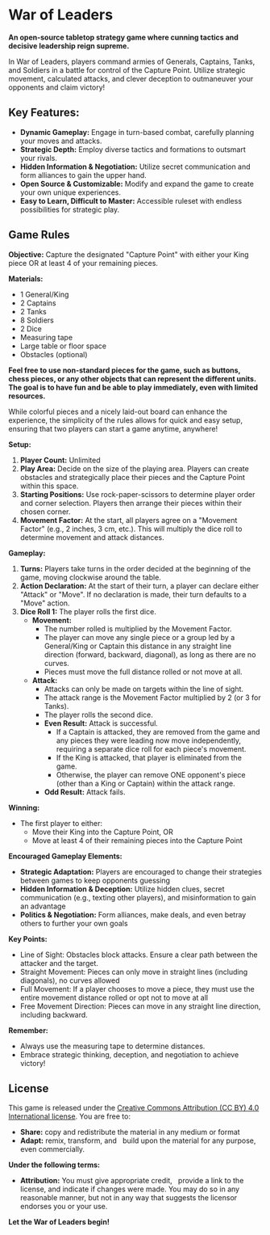 # War of Leaders

**An open-source tabletop strategy game where cunning tactics and decisive leadership reign supreme.**

In War of Leaders, players command armies of Generals, Captains, Tanks, and Soldiers in a battle for control of the Capture Point. Utilize strategic movement, calculated attacks, and clever deception to outmaneuver your opponents and claim victory! 

## Key Features:

* **Dynamic Gameplay:** Engage in turn-based combat, carefully planning your moves and attacks.
* **Strategic Depth:** Employ diverse tactics and formations to outsmart your rivals.
* **Hidden Information & Negotiation:** Utilize secret communication and form alliances to gain the upper hand.
* **Open Source & Customizable:** Modify and expand the game to create your own unique experiences.
* **Easy to Learn, Difficult to Master:**  Accessible ruleset with endless possibilities for strategic play.

## Game Rules

**Objective:** Capture the designated "Capture Point" with either your King piece OR at least 4 of your remaining pieces.

**Materials:**

* 1 General/King
* 2 Captains
* 2 Tanks
* 8 Soldiers 
* 2 Dice
* Measuring tape
* Large table or floor space
* Obstacles (optional)

**Feel free to use non-standard pieces for the game, such as buttons, chess pieces, or any other objects that can represent the different units. The goal is to have fun and be able to play immediately, even with limited resources.** 

While colorful pieces and a nicely laid-out board can enhance the experience, the simplicity of the rules allows for quick and easy setup, ensuring that two players can start a game anytime, anywhere!

**Setup:**

1. **Player Count:**  Unlimited 
2. **Play Area:** Decide on the size of the playing area. Players can create obstacles and strategically place their pieces and the Capture Point within this space.
3. **Starting Positions:** Use rock-paper-scissors to determine player order and corner selection. Players then arrange their pieces within their chosen corner.
4. **Movement Factor:** At the start, all players agree on a "Movement Factor" (e.g., 2 inches, 3 cm, etc.). This will multiply the dice roll to determine movement and attack distances.

**Gameplay:**

1. **Turns:** Players take turns in the order decided at the beginning of the game, moving clockwise around the table.
2. **Action Declaration:** At the start of their turn, a player can declare either "Attack" or "Move". If no declaration is made, their turn defaults to a "Move" action.
3. **Dice Roll 1:** The player rolls the first dice.
    * **Movement:** 
        * The number rolled is multiplied by the Movement Factor.
        * The player can move any single piece or a group led by a General/King or Captain this distance in any straight line direction (forward, backward, diagonal), as long as there are no curves.
        * Pieces must move the full distance rolled or not move at all. 
    * **Attack:** 
        * Attacks can only be made on targets within the line of sight.
        * The attack range is the Movement Factor multiplied by 2 (or 3 for Tanks).
        * The player rolls the second dice.
        * **Even Result:** Attack is successful. 
            * If a Captain is attacked, they are removed from the game and any pieces they were leading now move independently, requiring a separate dice roll for each piece's movement.
            * If the King is attacked, that player is eliminated from the game.
            * Otherwise, the player can remove ONE opponent's piece (other than a King or Captain) within the attack range.
        * **Odd Result:** Attack fails. 

**Winning:**

* The first player to either:
    * Move their King into the Capture Point, OR
    * Move at least 4 of their remaining pieces into the Capture Point

**Encouraged Gameplay Elements:**

* **Strategic Adaptation:** Players are encouraged to change their strategies between games to keep opponents guessing
* **Hidden Information & Deception:** Utilize hidden clues, secret communication (e.g., texting other players), and misinformation to gain an advantage
* **Politics & Negotiation:** Form alliances, make deals, and even betray others to further your own goals

**Key Points:**

* Line of Sight: Obstacles block attacks. Ensure a clear path between the attacker and the target.
* Straight Movement: Pieces can only move in straight lines (including diagonals), no curves allowed
* Full Movement: If a player chooses to move a piece, they must use the entire movement distance rolled or opt not to move at all
* Free Movement Direction: Pieces can move in any straight line direction, including backward.

**Remember:**

* Always use the measuring tape to determine distances.
* Embrace strategic thinking, deception, and negotiation to achieve victory! 

## License

This game is released under the [Creative Commons Attribution (CC BY) 4.0 International license](https://creativecommons.org/licenses/by/4.0/). You are free to:

* **Share:** copy and redistribute the material in any medium or format
* **Adapt:** remix, transform, and   
 build upon the material for any purpose, even commercially.

**Under the following terms:**

* **Attribution:** You must give appropriate credit,   
 provide a link to the license, and indicate if changes were made. You may do so in any reasonable manner, but not in any way that suggests the licensor endorses you or your use.   

**Let the War of Leaders begin!**
